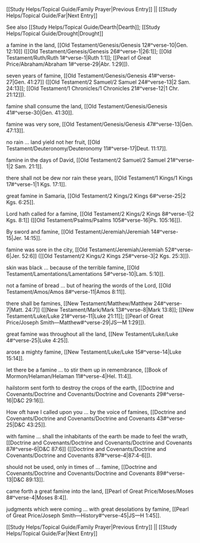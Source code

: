 [[Study Helps/Topical Guide/Family Prayer|Previous Entry]]  ||  [[Study Helps/Topical Guide/Far|Next Entry]]

 See also [[Study Helps/Topical Guide/Dearth|Dearth]]; [[Study Helps/Topical Guide/Drought|Drought]]

 a famine in the land, [[Old Testament/Genesis/Genesis 12#^verse-10|Gen. 12:10]] ([[Old Testament/Genesis/Genesis 26#^verse-1|26:1]]; [[Old Testament/Ruth/Ruth 1#^verse-1|Ruth 1:1]]; [[Pearl of Great Price/Abraham/Abraham 1#^verse-29|Abr. 1:29]]).

 seven years of famine, [[Old Testament/Genesis/Genesis 41#^verse-27|Gen. 41:27]] ([[Old Testament/2 Samuel/2 Samuel 24#^verse-13|2 Sam. 24:13]]; [[Old Testament/1 Chronicles/1 Chronicles 21#^verse-12|1 Chr. 21:12]]).

 famine shall consume the land, [[Old Testament/Genesis/Genesis 41#^verse-30|Gen. 41:30]].

 famine was very sore, [[Old Testament/Genesis/Genesis 47#^verse-13|Gen. 47:13]].

 no rain ... land yield not her fruit, [[Old Testament/Deuteronomy/Deuteronomy 11#^verse-17|Deut. 11:17]].

 famine in the days of David, [[Old Testament/2 Samuel/2 Samuel 21#^verse-1|2 Sam. 21:1]].

 there shall not be dew nor rain these years, [[Old Testament/1 Kings/1 Kings 17#^verse-1|1 Kgs. 17:1]].

 great famine in Samaria, [[Old Testament/2 Kings/2 Kings 6#^verse-25|2 Kgs. 6:25]].

 Lord hath called for a famine, [[Old Testament/2 Kings/2 Kings 8#^verse-1|2 Kgs. 8:1]] ([[Old Testament/Psalms/Psalms 105#^verse-16|Ps. 105:16]]).

 By sword and famine, [[Old Testament/Jeremiah/Jeremiah 14#^verse-15|Jer. 14:15]].

 famine was sore in the city, [[Old Testament/Jeremiah/Jeremiah 52#^verse-6|Jer. 52:6]] ([[Old Testament/2 Kings/2 Kings 25#^verse-3|2 Kgs. 25:3]]).

 skin was black ... because of the terrible famine, [[Old Testament/Lamentations/Lamentations 5#^verse-10|Lam. 5:10]].

 not a famine of bread ... but of hearing the words of the Lord, [[Old Testament/Amos/Amos 8#^verse-11|Amos 8:11]].

 there shall be famines, [[New Testament/Matthew/Matthew 24#^verse-7|Matt. 24:7]] ([[New Testament/Mark/Mark 13#^verse-8|Mark 13:8]]; [[New Testament/Luke/Luke 21#^verse-11|Luke 21:11]]; [[Pearl of Great Price/Joseph Smith—Matthew#^verse-29|JS—M 1:29]]).

 great famine was throughout all the land, [[New Testament/Luke/Luke 4#^verse-25|Luke 4:25]].

 arose a mighty famine, [[New Testament/Luke/Luke 15#^verse-14|Luke 15:14]].

 let there be a famine ... to stir them up in remembrance, [[Book of Mormon/Helaman/Helaman 11#^verse-4|Hel. 11:4]].

 hailstorm sent forth to destroy the crops of the earth, [[Doctrine and Covenants/Doctrine and Covenants/Doctrine and Covenants 29#^verse-16|D&C 29:16]].

 How oft have I called upon you ... by the voice of famines, [[Doctrine and Covenants/Doctrine and Covenants/Doctrine and Covenants 43#^verse-25|D&C 43:25]].

 with famine ... shall the inhabitants of the earth be made to feel the wrath, [[Doctrine and Covenants/Doctrine and Covenants/Doctrine and Covenants 87#^verse-6|D&C 87:6]] ([[Doctrine and Covenants/Doctrine and Covenants/Doctrine and Covenants 87#^verse-4|87:4-6]]).

 should not be used, only in times of ... famine, [[Doctrine and Covenants/Doctrine and Covenants/Doctrine and Covenants 89#^verse-13|D&C 89:13]].

 came forth a great famine into the land, [[Pearl of Great Price/Moses/Moses 8#^verse-4|Moses 8:4]].

 judgments which were coming ... with great desolations by famine, [[Pearl of Great Price/Joseph Smith—History#^verse-45|JS—H 1:45]].

[[Study Helps/Topical Guide/Family Prayer|Previous Entry]]  ||  [[Study Helps/Topical Guide/Far|Next Entry]]